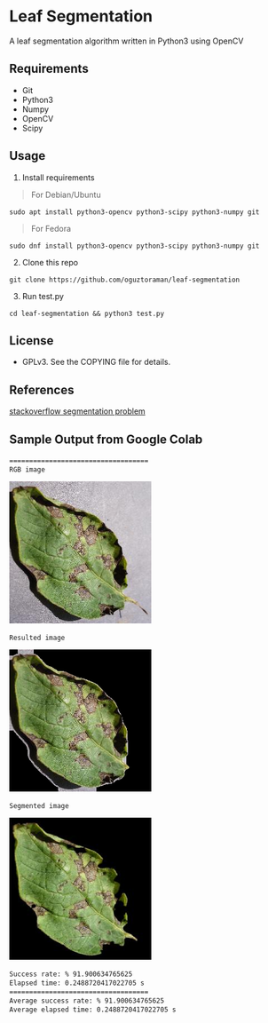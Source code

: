 # Leaf Segmentation

A leaf segmentation algorithm written in Python3 using OpenCV

## Requirements

+ Git
+ Python3
+ Numpy
+ OpenCV
+ Scipy

## Usage

1. Install requirements

> For Debian/Ubuntu
```
sudo apt install python3-opencv python3-scipy python3-numpy git
```

> For Fedora
```
sudo dnf install python3-opencv python3-scipy python3-numpy git
```

2. Clone this repo
```
git clone https://github.com/oguztoraman/leaf-segmentation
```

3. Run test.py
```
cd leaf-segmentation && python3 test.py
```

## License

+ GPLv3. See the COPYING file for details.

## References

[stackoverflow segmentation problem](https://stackoverflow.com/questions/54723141/segmentation-problem-for-tomato-leaf-images-in-plantvillage-dataset#54726481)

## Sample Output from Google Colab

```
===================================
RGB image
```
![](./rgb/1.jpg)
```
Resulted image
```
![](./sample_output/1.jpg)
```
Segmented image
```
![](./segmented/1.jpg)
```
Success rate: % 91.900634765625
Elapsed time: 0.2488720417022705 s
===================================
Average success rate: % 91.900634765625
Average elapsed time: 0.2488720417022705 s
```
